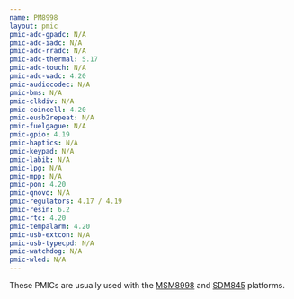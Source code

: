 ```yaml
---
name: PM8998
layout: pmic
pmic-adc-gpadc: N/A
pmic-adc-iadc: N/A
pmic-adc-rradc: N/A
pmic-adc-thermal: 5.17
pmic-adc-touch: N/A
pmic-adc-vadc: 4.20
pmic-audiocodec: N/A
pmic-bms: N/A
pmic-clkdiv: N/A
pmic-coincell: 4.20
pmic-eusb2repeat: N/A
pmic-fuelgague: N/A
pmic-gpio: 4.19
pmic-haptics: N/A
pmic-keypad: N/A
pmic-labib: N/A
pmic-lpg: N/A
pmic-mpp: N/A
pmic-pon: 4.20
pmic-qnovo: N/A
pmic-regulators: 4.17 / 4.19
pmic-resin: 6.2
pmic-rtc: 4.20
pmic-tempalarm: 4.20
pmic-usb-extcon: N/A
pmic-usb-typecpd: N/A
pmic-watchdog: N/A
pmic-wled: N/A
---
```

These PMICs are usually used with the [MSM8998](../soc/msm8998) and [SDM845](../soc/sdm845) platforms.

